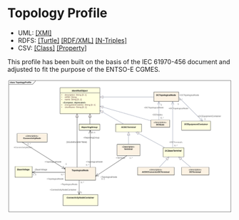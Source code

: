 # Topology Profile

- UML: [[XMI]](./Topology.xmi)
- RDFS: [[Turtle]](./Topology.ttl) [[RDF/XML]](./Topology.rdf) [[N-Triples]](./Topology.nt)
- CSV: [[Class]](./TopologyClass.csv) [[Property]](./TopologyProperty.csv)

This profile has been built on the basis of the IEC 61970-456 document and adjusted to fit the purpose of the ENTSO-E CGMES.

![Topology Profile](./Topology.svg)